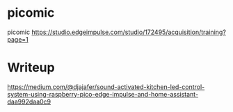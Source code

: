 # picomic
picomic
https://studio.edgeimpulse.com/studio/172495/acquisition/training?page=1

# Writeup
https://medium.com/@djajafer/sound-activated-kitchen-led-control-system-using-raspberry-pico-edge-impulse-and-home-assistant-daa992daa0c9
